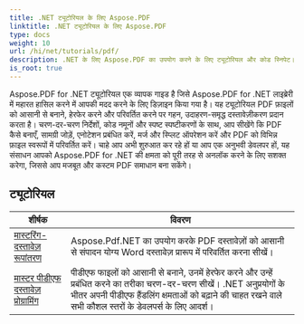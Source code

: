 ```yaml
---
title: .NET ट्यूटोरियल के लिए Aspose.PDF
linktitle: .NET ट्यूटोरियल के लिए Aspose.PDF
type: docs
weight: 10
url: /hi/net/tutorials/pdf/
description: .NET के लिए Aspose.PDF का उपयोग करने के लिए ट्यूटोरियल और कोड स्निपेट। इसमें PDF दस्तावेज़ प्रसंस्करण के लिए निर्माण, संपादन, रूपांतरण, मुद्रण और सुविधाएँ शामिल हैं।
is_root: true
---
```


Aspose.PDF for .NET ट्यूटोरियल एक व्यापक गाइड है जिसे Aspose.PDF for .NET लाइब्रेरी में महारत हासिल करने में आपकी मदद करने के लिए डिज़ाइन किया गया है। यह ट्यूटोरियल PDF फ़ाइलों को आसानी से बनाने, हेरफेर करने और परिवर्तित करने पर गहन, उदाहरण-समृद्ध दस्तावेज़ीकरण प्रदान करता है। चरण-दर-चरण निर्देशों, कोड नमूनों और स्पष्ट स्पष्टीकरणों के साथ, आप सीखेंगे कि PDF कैसे बनाएँ, सामग्री जोड़ें, एनोटेशन प्रबंधित करें, मर्ज और स्प्लिट ऑपरेशन करें और PDF को विभिन्न फ़ाइल स्वरूपों में परिवर्तित करें। चाहे आप अभी शुरुआत कर रहे हों या आप एक अनुभवी डेवलपर हों, यह संसाधन आपको Aspose.PDF for .NET की क्षमता को पूरी तरह से अनलॉक करने के लिए सशक्त करेगा, जिससे आप मजबूत और कस्टम PDF समाधान बना सकेंगे।

## ट्यूटोरियल
| शीर्षक | विवरण |
| --- | --- | 
| [मास्टरिंग-दस्तावेज़ रूपांतरण](./mastering-document-conversion/) | Aspose.Pdf.NET का उपयोग करके PDF दस्तावेज़ों को आसानी से संपादन योग्य Word दस्तावेज़ प्रारूप में परिवर्तित करना सीखें। |
| [मास्टर पीडीएफ दस्तावेज़ प्रोग्रामिंग](./master-pdf-document-programming/) | पीडीएफ फाइलों को आसानी से बनाने, उनमें हेरफेर करने और उन्हें प्रबंधित करने का तरीका चरण-दर-चरण सीखें। .NET अनुप्रयोगों के भीतर अपनी पीडीएफ हैंडलिंग क्षमताओं को बढ़ाने की चाहत रखने वाले सभी कौशल स्तरों के डेवलपर्स के लिए आदर्श। | 
